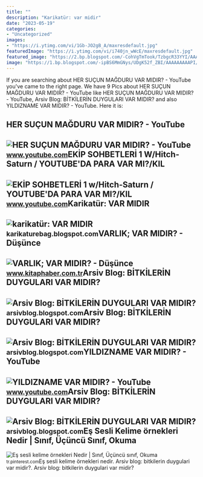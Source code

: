 ```yaml
---
title: ""
description: "Karikatür: var midir"
date: "2023-05-19"
categories:
- "Uncategorized"
images:
- "https://i.ytimg.com/vi/1Gb-JO2gB_A/maxresdefault.jpg"
featuredImage: "https://i.ytimg.com/vi/i740jn_wWcE/maxresdefault.jpg"
featured_image: "https://2.bp.blogspot.com/-CohVgTmTook/TzbgcR33YYI/AAAAAAAAAGs/rmjAeim90D0/s1600/399828_10150528465207091_269123197090_9351037_329715811_n.jpg"
image: "https://1.bp.blogspot.com/-ipBS6MmGNys/UDgK52f_ZBI/AAAAAAAAAPI/ejSehhdeRkM/s1600/DSC08593.JPG"
---
```


If you are searching about HER SUÇUN MAĞDURU VAR MIDIR? - YouTube you've came to the right page. We have 9 Pics about HER SUÇUN MAĞDURU VAR MIDIR? - YouTube like HER SUÇUN MAĞDURU VAR MIDIR? - YouTube, Arsiv Blog: BİTKİLERİN DUYGULARI VAR MIDIR? and also YILDIZNAME VAR MIDIR? - YouTube. Here it is:

HER SUÇUN MAĞDURU VAR MIDIR? - YouTube
--------------------------------------

 ![HER SUÇUN MAĞDURU VAR MIDIR? - YouTube](https://i.ytimg.com/vi/GjeImn9nBLA/maxresdefault.jpg) <small>www.youtube.com</small>EKİP SOHBETLERİ 1 W/Hitch-Saturn / YOUTUBE'DA PARA VAR MI?/KIL
--------------------------------------------------------------

 ![EKİP SOHBETLERİ 1 w/Hitch-Saturn / YOUTUBE'DA PARA VAR MI?/KIL](https://i.ytimg.com/vi/i740jn_wWcE/maxresdefault.jpg) <small>www.youtube.com</small>Karikatür: VAR MIDIR
--------------------

 ![karikatür: VAR MIDIR](https://2.bp.blogspot.com/-CohVgTmTook/TzbgcR33YYI/AAAAAAAAAGs/rmjAeim90D0/s1600/399828_10150528465207091_269123197090_9351037_329715811_n.jpg) <small>karikaturebag.blogspot.com</small>VARLIK; VAR MIDIR? - Düşünce
----------------------------

 ![VARLIK; VAR MIDIR? - Düşünce](http://www.kitaphaber.com.tr/assets/uploads/images/content/content_varlik-var-midir_q6o56.jpg) <small>www.kitaphaber.com.tr</small>Arsiv Blog: BİTKİLERİN DUYGULARI VAR MIDIR?
-------------------------------------------

 ![Arsiv Blog: BİTKİLERİN DUYGULARI VAR MIDIR?](https://1.bp.blogspot.com/-ipBS6MmGNys/UDgK52f_ZBI/AAAAAAAAAPI/ejSehhdeRkM/s1600/DSC08593.JPG) <small>arsivblog.blogspot.com</small>Arsiv Blog: BİTKİLERİN DUYGULARI VAR MIDIR?
-------------------------------------------

 ![Arsiv Blog: BİTKİLERİN DUYGULARI VAR MIDIR?](https://4.bp.blogspot.com/-w3zARZCBoFc/UDgKwekrXwI/AAAAAAAAAPA/WKDfbH9QOYE/s1600/DSC00532.JPG) <small>arsivblog.blogspot.com</small>YILDIZNAME VAR MIDIR? - YouTube
-------------------------------

 ![YILDIZNAME VAR MIDIR? - YouTube](https://i.ytimg.com/vi/1Gb-JO2gB_A/maxresdefault.jpg) <small>www.youtube.com</small>Arsiv Blog: BİTKİLERİN DUYGULARI VAR MIDIR?
-------------------------------------------

 ![Arsiv Blog: BİTKİLERİN DUYGULARI VAR MIDIR?](https://2.bp.blogspot.com/-efMd9NZK8w0/UDgKnbgIMqI/AAAAAAAAAO4/e2vdECvZ3HE/s1600/DSC00334.JPG) <small>arsivblog.blogspot.com</small>Eş Sesli Kelime örnekleri Nedir | Sınıf, Üçüncü Sınıf, Okuma
------------------------------------------------------------

 ![Eş sesli kelime örnekleri Nedir | Sınıf, Üçüncü sınıf, Okuma](https://i.pinimg.com/originals/e3/10/29/e3102965adc17c08fec2e554b4ac3b62.png) <small>tr.pinterest.com</small>Eş sesli kelime örnekleri nedir. Arsiv blog: bi̇tki̇leri̇n duygulari var midir?. Arsiv blog: bi̇tki̇leri̇n duygulari var midir?
